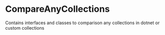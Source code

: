 # CompareAnyCollections
Contains interfaces and classes to comparison any collections in dotnet or custom collections

